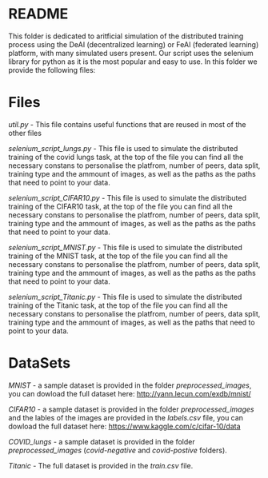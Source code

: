 # README

This folder is dedicated to aritficial simulation of the distributed training process using the DeAI (decentralized learning) or FeAI (federated learning) platform, with many simulated users present. Our script uses the selenium library for python as it is the most popular and easy to use. In this folder we provide the following files:


# Files

*util.py* - This file contains useful functions that are reused in most of the other files

*selenium_script_lungs.py* - This file is used to simulate the distributed training of the covid lungs task, at the top of the file you can find all the necessary constans to personalise the platfrom, number of peers, data split, training type and the ammount of images, as well as the paths as the paths that need to point to your data.

*selenium_script_CIFAR10.py* - This file is used to simulate the distributed training of the CIFAR10 task, at the top of the file you can find all the necessary constans to personalise the platfrom, number of peers, data split, training type and the ammount of images, as well as the paths as the paths that need to point to your data.

*selenium_script_MNIST.py* - This file is used to simulate the distributed training of the MNIST task, at the top of the file you can find all the necessary constans to personalise the platfrom, number of peers, data split, training type and the ammount of images, as well as the paths as the paths that need to point to your data.

*selenium_script_Titanic.py* - This file is used to simulate the distributed training of the Titanic task, at the top of the file you can find all the necessary constans to personalise the platfrom, number of peers, data split, training type and the ammount of images, as well as the paths that need to point to your data.

# DataSets

*MNIST* - a sample dataset is provided in the folder *preprocessed_images*, you can dowload the full dataset here: http://yann.lecun.com/exdb/mnist/

*CIFAR10* - a sample dataset is provided in the folder *preprocessed_images* and the lables of the images are provided in the *labels.csv* file, you can dowload the full dataset here: https://www.kaggle.com/c/cifar-10/data

*COVID_lungs* - a sample dataset is provided in the folder *preprocessed_images* (*covid-negative* and *covid-postive* folders).

*Titanic* - The full dataset is provided in the *train.csv* file.
